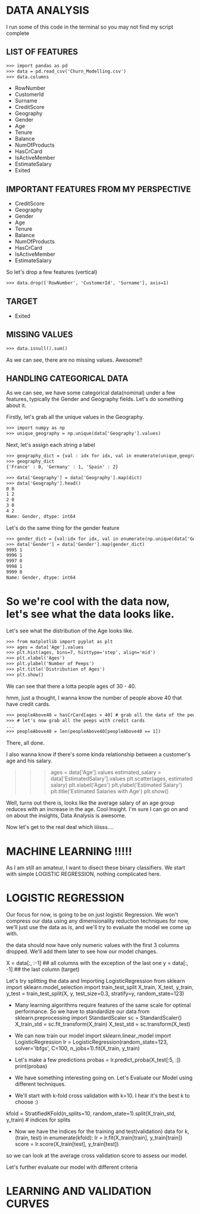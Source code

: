 # DATA ANALYSIS
I run some of this code in the terminal so you may not find my script complete


## LIST OF FEATURES
```html
>>> import pandas as pd
>>> data = pd.read_csv('Churn_Modelling.csv')
>>> data.columns
```

- RowNumber 
- CustomerId
- Surname
- CreditScore
- Geography
- Gender
- Age
- Tenure
- Balance
- NumOfProducts
- HasCrCard
- IsActiveMember
- EstimateSalary
- Exited


## IMPORTANT FEATURES FROM MY PERSPECTIVE
- CreditScore
- Geography
- Gender
- Age
- Tenure
- Balance
- NumOfProducts
- HasCrCard
- IsActiveMember
- EstimateSalary

So let's drop a few features (vertical)
```html
>>> data.drop(['RowNumber', 'CustomerId', 'Surname'], axis=1)
```

## TARGET
- Exited


## MISSING VALUES
```html
>>> data.isnull().sum()
```
As we can see, there are no missing values. Awesome!!


## HANDLING CATEGORICAL DATA
As we can see, we have some categorical data(nominal) under a few features, typically the Gender and Geography fields. Let's do something about it.

Firstly, let's grab all the unique values in the Geography.
```html
>>> import numpy as np
>>> unique_geography = np.unique(data['Geography'].values)
```

Next, let's assign each string a label

```html
>>> geography_dict = {val : idx for idx, val in enumerate(unique_geography)}
>>> geography_dict
{'France' : 0, 'Germany' : 1, 'Spain' : 2}

>>> data['Geography'] = data['Geography'].map(dict)
>>> data['Geography'].head()
0 0 
1 2
2 0
3 0
4 2
Name: Gender, dtype: int64
```

Let's do the same thing for the gender feature 

```html
>>> gender_dict = {val:idx for idx, val in enumerate(np.unique(data['Gender'].values))}
>>> data['Gender'] = data['Gender'].map(gender_dict)
9995 1
9996 1
9997 0
9998 1
9999 0
Name: Gender, dtype: int64
```

# So we're cool with the data now, let's see what the data looks like.
Let's see what the distribution of the Age looks like.
``` html
>>> from matplotlib import pyplot as plt
>>> ages = data['Age'].values
>>> plt.hist(ages, bins=7, histtype='step', align='mid')
>>> plt.xlabel('Ages')
>>> plt.ylabel('Number of Peeps')
>>> plt.title('Distribution of Ages')
>>> plt.show()
```

We can see that there a lotta people ages of 30 - 40.

hmm, just a thought, I wanna know the number of people above 40 that have credit cards.
``` html
>>> peopleAbove40 = hasCrCard[ages > 40] # grab all the data of the people above 40
>>> # let's now grab all the peeps with credit cards
...
>>> peopleAbove40 = len(peopleAbove40[peopleAbove40 == 1])
```

There, all done.

I also wanna know if there's some kinda relationship between a customer's age and his salary.
>>> ages = data['Age'].values
>>> estimated_salary = data['EstimatedSalary'].values
>>> plt.scatter(ages, estimated salary)
>>> plt.xlabel('Ages')
>>> plt.ylabel('Estimated Salary')
>>> plt.title('Estimated Salaries with Age')
>>> plt.show()

Well, turns out there is, looks like the average salary of an age group reduces with an increase in the age. Cool Insight. I'm sure I can go on and on about the insights, Data Analysis is awesome.


Now let's get to the real deal which iiiisss....
# MACHINE LEARNING !!!!!

As I am still an amateur, I want to disect these binary classifiers. We start with simple LOGISTIC REGRESSION, nothing complicated here.

# LOGISTIC REGRESSION

Our focus for now, is going to be on just logistic Regression. We won't compress our data using any dimensionality reduction techniques for now, we'll just use the data as is, and we'll try to evaluate the model we come up with.

the data should now have only numeric values with the first 3 columns dropped. We'll add them later to see how our model changes.

X = data[:, :-1] ## all columns with the exception of the last one
y = data[:, -1] ## the last column (target)


Let's try splitting the data and Importing LogisticRegression from sklearn
import sklearn.model_selection import train_test_split
X_train, X_test, y_train, y_test = train_test_split(X, y, test_size=0.3, stratify=y, random_state=123)

- Many learning algorithms require features of the same scale for optimal performance. So we have to standardize our data
from sklearn.preprocessing import StandardScaler
sc = StandardScaler()
X_train_std = sc.fit_transform(X_train)
X_test_std = sc.transform(X_test)

- We can now train our model
import sklearn.linear_model import LogisticRegression
lr = LogisticRegression(random_state=123, solver='lbfgs', C=100, n_jobs=1).fit(X_train, y_train)

- Let's make a few predictions
probas = lr.predict_proba(X_test[:5, :])
print(probas)

- We have something interesting going on. Let's Evaluate our Model using different techniques.

- We'll start with k-fold cross validation with k=10. I hear it's the best k to choose :)

kfold = StratifiedKFold(n_splits=10, random_state=1).split(X_train_std, y_train) # indices for splits

- Now we have the indices for the training and test(validation) data
for k, (train, test) in enumerate(kfold):
    lr = lr.fit(X_train[train], y_train[train])
    score = lr.score(X_train[test], y_train[test])


so we can look at the average cross validation score to assess our model.


Let's further evaluate our model with different criteria
# LEARNING AND VALIDATION CURVES





